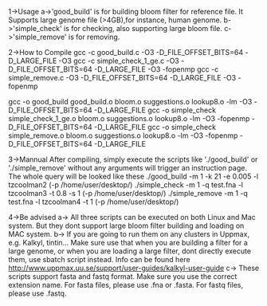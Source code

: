 1->Usage
a->'good_build' is for building bloom filter for reference file. It Supports large genome file (>4GB),for instance, human genome.
b->'simple_check' is for checking, also supporting large bloom file.
c->'simple_remove' is for removing.

2->How to Compile
gcc -c good_build.c -O3 -D_FILE_OFFSET_BITS=64 -D_LARGE_FILE -O3
gcc -c simple_check_1_ge.c -O3 -D_FILE_OFFSET_BITS=64 -D_LARGE_FILE -O3 -fopenmp
gcc -c simple_remove.c -O3 -D_FILE_OFFSET_BITS=64 -D_LARGE_FILE -O3 -fopenmp

gcc -o good_build good_build.o bloom.o suggestions.o lookup8.o -lm -O3 -D_FILE_OFFSET_BITS=64 -D_LARGE_FILE 
gcc -o simple_check simple_check_1_ge.o bloom.o suggestions.o lookup8.o -lm -O3 -fopenmp -D_FILE_OFFSET_BITS=64 -D_LARGE_FILE
gcc -o simple_check simple_remove.o bloom.o suggestions.o lookup8.o -lm -O3 -fopenmp -D_FILE_OFFSET_BITS=64 -D_LARGE_FILE 

3->Mannual 
After compiling, simply execute the scripts like './good_build' or './simple_remove' without any arguments will trigger an instruction page.
The whole query will be looked like these 
./good_build -m 1 -k 21 -e 0.005 -l tzcoolman2 (-p /home/user/desktop/)
./simple_check -m 1 -q test.fna -l tzcoolman3 -t 0.8 -s 1 (-p /home/user/desktop/)
./simple_remove -m 1 -q test.fna -l tzcoolman4 -t 1 (-p /home/user/desktop/)

4->Be advised
a-> All three scripts can be executed on both Linux and Mac system. But they dont support large bloom filter building and loading on MAC system.
b-> If you are going to run them on any clusters in Uppmax, e.g. Kalkyl, tintin... Make sure use that when you are building a filter for a large 
genome, or when you are loading a large filter, dont directly execute them, use sbatch script instead. 
Info can be found here http://www.uppmax.uu.se/support/user-guides/kalkyl-user-guide
c-> These scripts support fasta and fastq format. Make sure you use the correct extension name. 
For fasta files, please use .fna or .fasta.
For fastq files, please use .fastq.